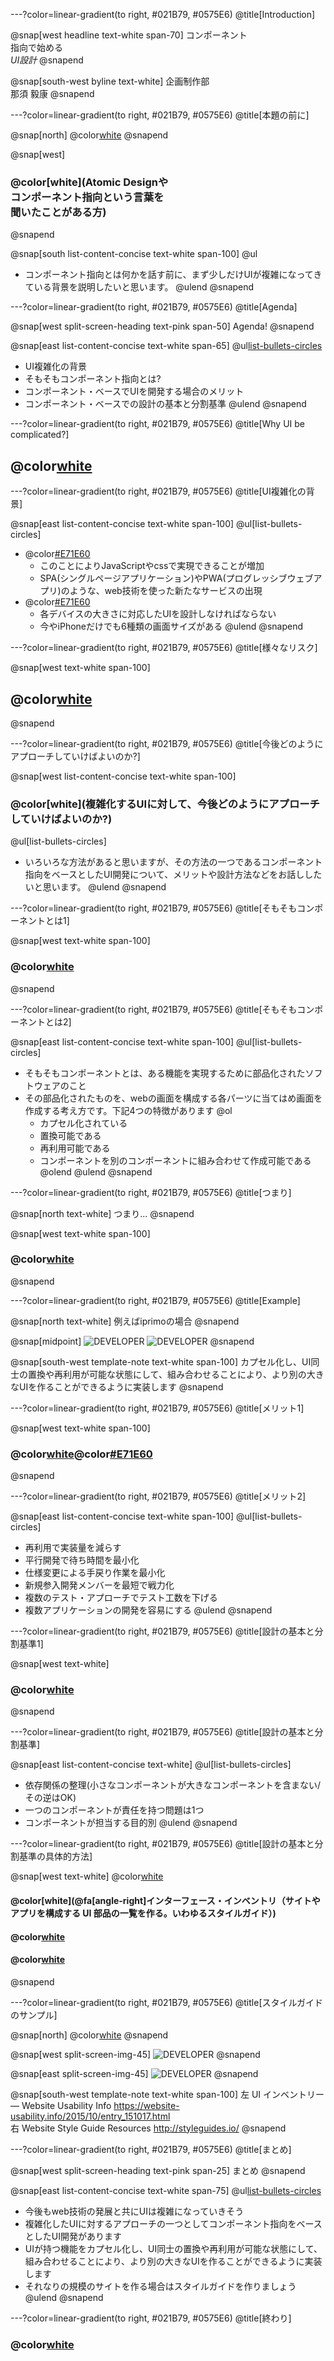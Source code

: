---?color=linear-gradient(to right, #021B79, #0575E6)
@title[Introduction]

@snap[west headline text-white span-70]
コンポーネント<br>指向で始める<br>*UI設計*
@snapend

@snap[south-west byline  text-white]
企画制作部<br>那須 毅康
@snapend



---?color=linear-gradient(to right, #021B79, #0575E6)
@title[本題の前に]

@snap[north]
@color[white](いきなりですが...)
@snapend

@snap[west]
### @color[white](**Atomic Design**や<br>**コンポーネント指向**という言葉を<br>聞いたことがある方<i class="em em-hand"></i>)
@snapend

@snap[south list-content-concise text-white span-100]
@ul
- コンポーネント指向とは何かを話す前に、まず少しだけUIが複雑になってきている背景を説明したいと思います。
@ulend
@snapend



---?color=linear-gradient(to right, #021B79, #0575E6)
@title[Agenda]

@snap[west split-screen-heading text-pink span-50]
Agenda!
@snapend

@snap[east list-content-concise text-white span-65]
@ul[list-bullets-circles](false)
- UI複雑化の背景
- そもそもコンポーネント指向とは?
- コンポーネント・ベースでUIを開発する場合のメリット
- コンポーネント・ベースでの設計の基本と分割基準
@ulend
@snapend



---?color=linear-gradient(to right, #021B79, #0575E6)
@title[Why UI be complicated?]

## @color[white](UI複雑化の背景)



---?color=linear-gradient(to right, #021B79, #0575E6)
@title[UI複雑化の背景]

@snap[east list-content-concise text-white span-100]
@ul[list-bullets-circles]
- @color[#E71E60](html5/css3の登場)
  - このことによりJavaScriptやcssで実現できることが増加
  - SPA(シングルページアプリケーション)やPWA(プログレッシブウェブアプリ)のような、web技術を使った新たなサービスの出現
- @color[#E71E60](ユーザーが使う端末の種類が増加)
  - 各デバイスの大きさに対応したUIを設計しなければならない
  - 今やiPhoneだけでも6種類の画面サイズがある
@ulend
@snapend



---?color=linear-gradient(to right, #021B79, #0575E6)
@title[様々なリスク]

@snap[west text-white span-100]
## @color[white](複雑化することによって<br>@color[#E71E60](**開発期間の長期化**)や<br>@color[#E71E60](**不具合・デグレ**)が起きる<br>リスクが高まります)
@snapend



---?color=linear-gradient(to right, #021B79, #0575E6)
@title[今後どのようにアプローチしていけばよいのか?]

@snap[west list-content-concise text-white span-100]
### @color[white](複雑化するUIに対して、今後どのようにアプローチしていけばよいのか?<i class="em em-thinking_face"></i>)
@ul[list-bullets-circles]
- いろいろな方法があると思いますが、その方法の一つであるコンポーネント指向をベースとしたUI開発について、メリットや設計方法などをお話ししたいと思います。
@ulend
@snapend



---?color=linear-gradient(to right, #021B79, #0575E6)
@title[そもそもコンポーネントとは1]

@snap[west text-white span-100]
### @color[white](そもそも<br>コンポーネント@color[#E71E60](指向)とは?)
@snapend



---?color=linear-gradient(to right, #021B79, #0575E6)
@title[そもそもコンポーネントとは2]

@snap[east list-content-concise text-white span-100]
@ul[list-bullets-circles]
- そもそもコンポーネントとは、ある機能を実現するために部品化されたソフトウェアのこと
- その部品化されたものを、webの画面を構成する各パーツに当てはめ画面を作成する考え方です。下記4つの特徴があります
  @ol
  - カプセル化されている
  - 置換可能である
  - 再利用可能である
  - コンポーネントを別のコンポーネントに組み合わせて作成可能である
  @olend
@ulend
@snapend



---?color=linear-gradient(to right, #021B79, #0575E6)
@title[つまり]

@snap[north text-white]
つまり...
@snapend

@snap[west text-white span-100]
### @color[white](UIが持つ機能を@color[#E71E60](カプセル化)し、UI同士の@color[#E71E60](置換や再利用)が可能な状態にして、組み合わせることにより、より@color[#E71E60](別の大きなUIを作る)ことができるように設計/実装することと言えます。)
@snapend


---?color=linear-gradient(to right, #021B79, #0575E6)
@title[Example]

@snap[north text-white]
例えばiprimoの場合
@snapend

@snap[midpoint]
![DEVELOPER](template/img/sample01.jpg)
![DEVELOPER](template/img/sample02.jpg)
@snapend

@snap[south-west template-note text-white span-100]
カプセル化し、UI同士の置換や再利用が可能な状態にして、組み合わせることにより、より別の大きなUIを作ることができるように実装します
@snapend



---?color=linear-gradient(to right, #021B79, #0575E6)
@title[メリット1]

@snap[west text-white span-100]
### @color[white](Uコンポーネント・ベースで<br>UIを開発する場合の)@color[#E71E60](メリット)
@snapend



---?color=linear-gradient(to right, #021B79, #0575E6)
@title[メリット2]

@snap[east list-content-concise text-white span-100]
@ul[list-bullets-circles]
- 再利用で実装量を減らす
- 平行開発で待ち時間を最小化
- 仕様変更による手戻り作業を最小化
- 新規参入開発メンバーを最短で戦力化
- 複数のテスト・アプローチでテスト工数を下げる
- 複数アプリケーションの開発を容易にする
@ulend
@snapend



---?color=linear-gradient(to right, #021B79, #0575E6)
@title[設計の基本と分割基準1]

@snap[west text-white]
### @color[white](コンポーネント・ベースでの設計の基本と分割基準)
@snapend



---?color=linear-gradient(to right, #021B79, #0575E6)
@title[設計の基本と分割基準]

@snap[east list-content-concise text-white]
@ul[list-bullets-circles]
- 依存関係の整理(小さなコンポーネントが大きなコンポーネントを含まない/その逆はOK)
- 一つのコンポーネントが責任を持つ問題は1つ
- コンポーネントが担当する目的別
@ulend
@snapend



---?color=linear-gradient(to right, #021B79, #0575E6)
@title[設計の基本と分割基準の具体的方法]

@snap[west text-white]
@color[white](具体的には)
####  @color[white](@fa[angle-right]インターフェース・インベントリ（サイトやアプリを構成する UI 部品の一覧を作る。いわゆるスタイルガイド）)
#### @color[white](@fa[angle-right]ちょっと大きめのサイトを作る場合はスタイルガイドも作りましょう)
#### @color[white](@fa[angle-right]その結果、UIが複雑なサイトやアプリケーションの開発が用意になります。)
@snapend



---?color=linear-gradient(to right, #021B79, #0575E6)
@title[スタイルガイドのサンプル]

@snap[north]
@color[white](スタイルガイドのサンプル)
@snapend

@snap[west split-screen-img-45]
![DEVELOPER](template/img/sample03.jpg)
@snapend

@snap[east split-screen-img-45]
![DEVELOPER](template/img/sample04.jpg)
@snapend

@snap[south-west template-note text-white span-100]
左 UI インベントリー — Website Usability Info https://website-usability.info/2015/10/entry_151017.html
<br>
右 Website Style Guide Resources http://styleguides.io/
@snapend


---?color=linear-gradient(to right, #021B79, #0575E6)
@title[まとめ]

@snap[west split-screen-heading text-pink span-25]
まとめ
@snapend

@snap[east list-content-concise text-white span-75]
@ul[list-bullets-circles](false)
- 今後もweb技術の発展と共にUIは複雑になっていきそう
- 複雑化したUIに対するアプローチの一つとしてコンポーネント指向をベースとしたUI開発があります
- UIが持つ機能をカプセル化し、UI同士の置換や再利用が可能な状態にして、組み合わせることにより、より別の大きなUIを作ることができるように実装します
- それなりの規模のサイトを作る場合はスタイルガイドを作りましょう
@ulend
@snapend



---?color=linear-gradient(to right, #021B79, #0575E6)
@title[終わり]

### @color[white](**ご静聴ありがとうございました**)

